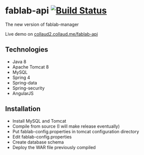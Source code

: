 fablab-api [![Build Status](https://travis-ci.org/gaetancollaud/fablab-api.svg?branch=master)](https://travis-ci.org/gaetancollaud/fablab-api)
==========

The new version of fablab-manager

Live demo on [collaud2.collaud.me/fablab-api](http://collaud2.collaud.me/fablab-api-1.1-SNAPSHOT)

## Technologies
* Java 8
* Apache Tomcat 8
* MySQL
* Spring 4
* Spring-data
* Spring-security
* AngularJS

## Installation

* Install MySQL and Tomcat
* Compile from source (I will make release eventually)
* Put fablab-config.properties in tomcat configuration directory
* Edit fablab-config.properties
* Create database schema
* Deploy the WAR file previously compiled
